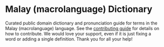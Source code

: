 
# Malay (macrolanguage) Dictionary

Curated public domain dictionary and pronunciation guide for terms in the Malay (macrolanguage) language. See the [contributing guide](https://github.com/drumworkteam/term/blob/make/.github/contributing.md) for details on how to contribute. We would love your support, even if it is just fixing a word or adding a single definition. Thank you for all your help!